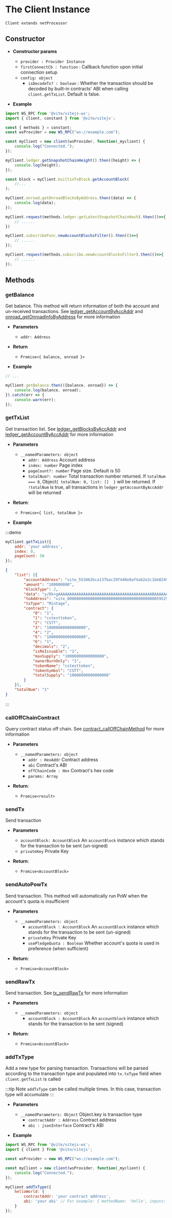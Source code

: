 # The Client Instance
`Client extends netProcessor`

## Constructor 

- **Constructor params**
    * `provider : Provider Instance`
    * `firstConnectCb : function` : Callback function upon initial connection setup
    * `config: object`
        - `isDecodeTx? : boolean` : Whether the transaction should be decoded by built-in contracts' ABI when calling `client.getTxList`. Default is false. 

- **Example**
```javascript
import WS_RPC from '@vite/vitejs-ws';
import { client, constant } from '@vite/vitejs';

const { methods } = constant;
const wsProvider = new WS_RPC("ws://example.com");

const myClient = new client(wsProvider, function(_myclient) {
    console.log("Connected.");
});

myClient.ledger.getSnapshotChainHeight().then((height) => {
    console.log(height);
});

const block = myClient.builtinTxBlock.getAccountBlock(
    //...
);

myClient.onroad.getOnroadBlocksByAddress.then((data) => {
    console.log(data);
});

myClient.request(methods.ledger.getLatestSnapshotChainHash).then(()=>{
    // ......
})

myClient.subscribeFunc.newAccountBlocksFilter().then(()=>{
    // ......
});

myClient.request(methods.subscribe.newAccountBlocksFilter).then(()=>{
    // ......
});
```

## Methods

### getBalance
Get balance. This method will return information of both the account and un-received transactions. See [ledger_getAccountByAccAddr](../../rpcv1/ledger.md) and [onroad_getOnroadInfoByAddress](../../rpcv1/ledger.md) for more information

- **Parameters** 
    * `addr: Address`

- **Return**
    * `Promise<{ balance, onroad }>`

- **Example**
```javascript
// ...

myClient.getBalance.then(({balance, onroad}) => {
    console.log(balance, onroad);
}).catch(err => {
    console.warn(err);
});
```

### getTxList
Get transaction list. See [ledger_getBlocksByAccAddr](../../rpcv1/ledger.md) and [ledger_getAccountByAccAddr](../../rpcv1/ledger.md) for more information

- **Parameters** 
    * `__namedParameters: object`
        - `addr: Address` Account address
        - `index: number` Page index
        - `pageCount?: number` Page size. Default is 50 
        - `totalNum?: number` Total transaction number returned. If `totalNum === 0`, Object`{ totalNum: 0, list: []  }` will be returned. If `!totalNum` is true, all transactions in `ledger_getAccountByAccAddr` will be returned

- **Return**:
    * `Promise<{ list, totalNum }>`

- **Example**

:::demo
```javascript tab:request
myClient.getTxList({
    addr: 'your address',
    index: 0,
    pageCount: 50
});
```

```json tab:responce
{
    "list": [{
        "accountAddress": "vite_553462bca137bac29f440e9af4ab2e2c1bb82493e41d2bc8b2",
        "amount": "100000000",
        "blockType": 2,
        "data": "y/Dk+gAAAAAAAAAAAAAAAAAAAAAAAAAAAAAAAAAAAAAAAAABAAAAAAAAAAAAAAAAAAAAAAAAAAAAAAAAAAAAAAAAAOAAAAAAAAAAAAAAAAAAAAAAAAAAAAAAAAAAAAAAAAABIAAAAAAAAAAAAAAAAAAAAAAAAAAAAAAAAAAjhvJvwQAAAAAAAAAAAAAAAAAAAAAAAAAAAAAAAAAAAAAAAAAAAAIAAAAAAAAAAAAAAAAAAAAAAAAAAAAAAAAAI4byb8EAAAAAAAAAAAAAAAAAAAAAAAAAAAAAAAAAAAAAAAAAAAABAAAAAAAAAAAAAAAAAAAAAAAAAAAAAAAAAAAAAAAAAAtjc3Rlc3R0b2tlbgAAAAAAAAAAAAAAAAAAAAAAAAAAAAAAAAAAAAAAAAAAAAAAAAAAAAAAAAAAAAAAAAAAAAAEQ1NUVAAAAAAAAAAAAAAAAAAAAAAAAAAAAAAAAAAAAAA=",
        "toAddress": "vite_000000000000000000000000000000000000000595292d996d",
        "txType": "Mintage",
        "contract": {
            "0": "1",
            "1": "cstesttoken",
            "2": "CSTT",
            "3": "10000000000000000",
            "4": "2",
            "5": "10000000000000000",
            "6": "1",
            "decimals": "2",
            "isReIssuable": "1",
            "maxSupply": "10000000000000000",
            "ownerBurnOnly": "1",
            "tokenName": "cstesttoken",
            "tokenSymbol": "CSTT",
            "totalSupply": "10000000000000000"
        }
    }],
    "totalNum": "1"
}
```
:::

### callOffChainContract
Query contract status off chain. See [contract_callOffChainMethod](../../rpcv1/contract.md) for more information

- **Parameters** 
    * `__namedParameters: object`
        - `addr : HexAddr` Contract address
        - `abi` Contract's ABI
        - `offChainCode : Hex` Contract's hex code
        - `params: Array`

- **Return**:
    * `Promise<result>`

### sendTx
Send transaction

- **Parameters** 
    * `accountBlock: AccountBlock` An `accountBlock` instance which stands for the transaction to be sent (un-signed)
    * `privateKey` Private Key

- **Return**:
    * `Promise<AccountBlock>`

### sendAutoPowTx
Send transaction. This method will automatically run PoW when the account's quota is insufficient

- **Parameters** 
    * `__namedParameters: object`
        - `accountBlock : AccountBlock` An `accountBlock` instance which stands for the transaction to be sent (un-signed)
        - `privateKey` Private Key
        - `usePledgeQuota : Boolean` Whether account's quota is used in preference (when sufficient)

- **Return**:
    * `Promise<AccountBlock>`

### sendRawTx
Send transaction. See [tx_sendRawTx](../../rpcv1/tx.md) for more information

- **Parameters** 
    * `__namedParameters: object`
        - `accountBlock : AccountBlock` An `accountblock` instance which stands for the transaction to be sent (signed)

- **Return**:
    * `Promise<AccountBlock>`

### addTxType
Add a new type for parsing transaction. Transactions will be parsed according to the transaction type and populated into `tx.txType` field when `client.getTxList` is called

:::tip Note
`addTxType` can be called multiple times. In this case, transaction type will accumulate
:::

- **Parameters** 
    * `__namedParameters: Object` Object.key is transaction type
        - `contractAddr : Address` Contract address
        - `abi : jsonInterface` Contract's ABI

- **Example**
```js ::Demo
import WS_RPC from '@vite/vitejs-ws';
import { client } from '@vite/vitejs';

const wsProvider = new WS_RPC("ws://example.com");

const myClient = new client(wsProvider, function(_myclient) {
    console.log("Connected.");
});

myClient.addTxType({ 
    helloWorld: { 
        contractAddr: 'your contract address', 
        abi: 'your abi' // For example: { methodName: 'hello', inputs: [], type: 'function' }
    }
});
```
